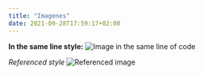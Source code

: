 ```yaml
---
title: "Imagenes"
date: 2021-09-28T17:59:17+02:00
---
```


**In the same line style:** 
![Image in the same line of code](/images/descarga.jpeg "Image 1")


*Referenced style*
![Referenced image][logo]

[logo]: /images/descarga.jpeg "Image 2"





